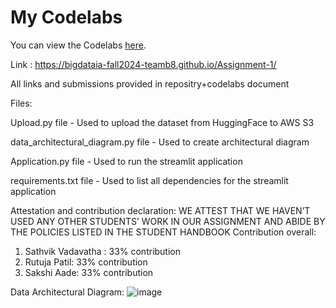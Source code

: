 # My Codelabs


You can view the Codelabs [here]([https://username.github.io/my-codelabs/](https://bigdataia-fall2024-teamb8.github.io/Assignment-1/#6)).

Link : https://bigdataia-fall2024-teamb8.github.io/Assignment-1/

All links and submissions provided in repositry+codelabs document


Files:

Upload.py file - Used to upload the dataset from HuggingFace to AWS S3

data_architectural_diagram.py file - Used to create architectural diagram

Application.py file - Used to run the streamlit application

requirements.txt file - Used to list all dependencies for the streamlit application






Attestation and contribution declaration:
WE ATTEST THAT WE HAVEN’T USED ANY OTHER STUDENTS’ WORK IN OUR
ASSIGNMENT AND ABIDE BY THE POLICIES LISTED IN THE STUDENT HANDBOOK
Contribution overall:
1. Sathvik Vadavatha : 33% contribution
2. Rutuja Patil: 33% contribution
3. Sakshi Aade: 33% contribution


Data Architectural Diagram:
![image](https://github.com/user-attachments/assets/070a597a-5341-45b6-8e73-58cedd125366)

